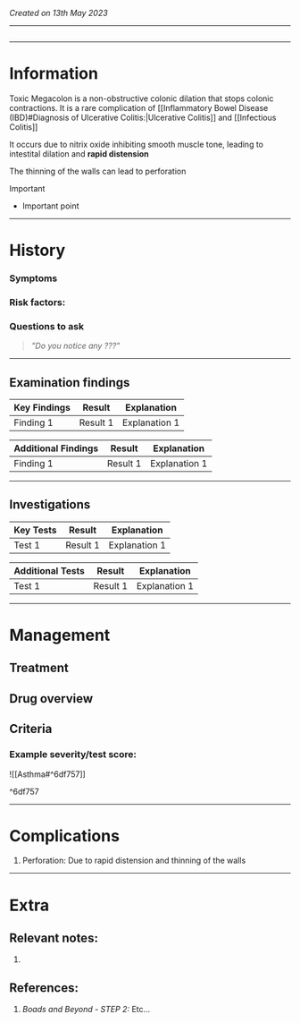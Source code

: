 *Created on 13th May 2023*

---
```toc
```
---

# Information
Toxic Megacolon is a non-obstructive colonic dilation that stops colonic contractions. It is a rare complication of [[Inflammatory Bowel Disease (IBD)#Diagnosis of Ulcerative Colitis:|Ulcerative Colitis]] and [[Infectious Colitis]]

It occurs due to nitrix oxide inhibiting smooth muscle tone, leading to intestital dilation and **rapid distension**

The thinning of the walls can lead to perforation

> [!Important]
- Important point

--- 
# History
### Symptoms

### Risk factors:

### Questions to ask
>*"Do you notice any ???"*

---

## Examination findings
| Key Findings | Result   | Explanation   |
| ------------ | -------- | ------------- |
| Finding 1    | Result 1 | Explanation 1 |

| Additional Findings | Result   | Explanation   |
| ------------------- | -------- | ------------- |
| Finding 1           | Result 1 | Explanation 1 |

---

## Investigations
| Key Tests                 |Result| Explanation                                                                                                                                                     |
| ------------------------- | --- | --------------------------------------------------------------------------------------------------------------------------------------------------------------- |
| Test 1                    |Result 1| Explanation 1                                                                                                                                                        |

| Additional Tests               |  Result   | Explanation                |
| ------------------------------ | --- | --------------------- |
| Test 1                            |  Result 1   | Explanation 1 |

---

# Management
## Treatment

## Drug overview

## Criteria
### Example severity/test score:
![[Asthma#^6df757]]

^6df757

---

# Complications
1. Perforation: Due to rapid distension and thinning of the walls

---

# Extra
## Relevant notes:
1. 
## References:
1. *Boads and Beyond - STEP 2:* Etc...